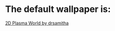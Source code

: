 # The default wallpaper is:

[2D Plasma World by drsamitha](https://github.com/drsamitha/KDE-Plasma_6.0-Wallpaper/tree/main/2D-plasma-world)
